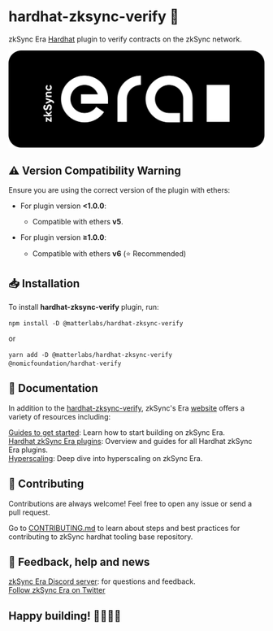 # hardhat-zksync-verify 🚀

zkSync Era [Hardhat](https://hardhat.org/) plugin to verify contracts on the zkSync network.

![Era Logo](https://github.com/matter-labs/era-contracts/raw/main/eraLogo.svg)

## ⚠️ Version Compatibility Warning

Ensure you are using the correct version of the plugin with ethers:
- For plugin version **<1.0.0**:
  - Compatible with ethers **v5**.

- For plugin version **≥1.0.0**:
  - Compatible with ethers **v6** (⭐ Recommended)

## 📥 Installation

To install **hardhat-zksync-verify** plugin, run:

`npm install -D @matterlabs/hardhat-zksync-verify`

or

`yarn add -D @matterlabs/hardhat-zksync-verify @nomicfoundation/hardhat-verify`

## 📝 Documentation
In addition to the [hardhat-zksync-verify](https://era.zksync.io/docs/tools/hardhat/hardhat-zksync-verify.html), zkSync's Era [website](https://era.zksync.io/docs/) offers a variety of resources including:

[Guides to get started](https://era.zksync.io/docs/dev/building-on-zksync/hello-world.html): Learn how to start building on zkSync Era.\
[Hardhat zkSync Era plugins](https://era.zksync.io/docs/tools/hardhat/getting-started.html): Overview and guides for all Hardhat zkSync Era plugins.\
[Hyperscaling](https://era.zksync.io/docs/reference/concepts/hyperscaling.html#what-are-hyperchains): Deep dive into hyperscaling on zkSync Era.

## 🤝 Contributing

Contributions are always welcome! Feel free to open any issue or send a pull request.

Go to [CONTRIBUTING.md](https://github.com/matter-labs/hardhat-zksync/blob/main/.github/CONTRIBUTING.md) to learn about steps and best practices for contributing to zkSync hardhat tooling base repository.  


## 🙌 Feedback, help and news

[zkSync Era Discord server](https://join.zksync.dev/): for questions and feedback.\
[Follow zkSync Era on Twitter](https://twitter.com/zksync)

## Happy building! 👷‍♀️👷‍♂️